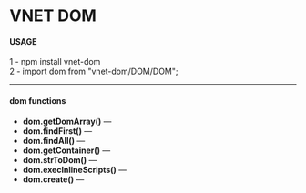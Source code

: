 <h1>VNET DOM</h1>

<h4>USAGE</h4>
1 - npm install vnet-dom
<br>
2 - import dom from "vnet-dom/DOM/DOM";
<hr>
<h4>dom functions</h4>
<ul>
  <li><strong>dom.getDomArray()</strong> &mdash; </li>
  <li><strong>dom.findFirst()</strong> &mdash; </li>
  <li><strong>dom.findAll()</strong> &mdash; </li>
  <li><strong>dom.getContainer()</strong> &mdash; </li>
  <li><strong>dom.strToDom()</strong> &mdash; </li>
  <li><strong>dom.execInlineScripts()</strong> &mdash; </li>
  <li><strong>dom.create()</strong> &mdash; </li>
</ul>
